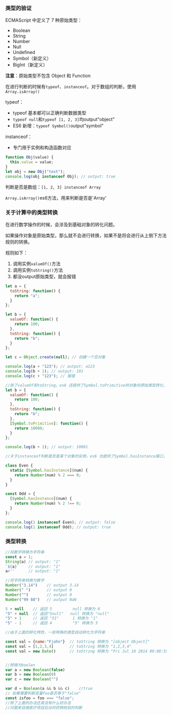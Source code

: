 


### 类型的验证

ECMAScript 中定义了 7 种原始类型：

- Boolean
- String
- Number
- Null
- Undefined
- Symbol（新定义）
- BigInt（新定义）

**注意**：原始类型不包含 Object 和 Function

在进行判断的时候有`typeof`、`instanceof`。对于数组的判断，使用`Array.isArray()`

typeof：

- typeof 基本都可以正确判断数据类型
- `typeof null`和`typeof [1, 2, 3]`均output"object"
- ES6 新增：`typeof Symbol()`output"symbol"

instanceof：

- 专门用于实例和构造函数对应

```javascript
function Obj(value) {
  this.value = value;
}
let obj = new Obj("test");
console.log(obj instanceof Obj); // output: true
```

判断是否是数组：`[1, 2, 3] instanceof Array`

`Array.isArray()`es6方法，用来判断是否是'Array' 



### 关于计算中的类型转换

在进行数学操作的时候，会涉及到基础对象的转化问题。

如果操作对象是原始类型，那么就不会进行转换，如果不是将会进行从上倒下方法规则的转换。

规则如下：

1. 调用实例`valueOf()`方法
2. 调用实例`toString()`方法
3. 都没output原始类型，就会报错

```javascript
let a = {
  toString: function() {
    return "a";
  }
};

let b = {
  valueOf: function() {
    return 100;
  },
  toString: function() {
    return "b";
  }
};

let c = Object.create(null); // 创建一个空对象

console.log(a + "123"); // output: a123
console.log(b + 1); // output: 101
console.log(c + "123"); // 报错

//除了valueOf和toString，es6 还提供了Symbol.toPrimitive供对象向原始类型转化，并且它的优先级最高
let b = {
  valueOf: function() {
    return 100;
  },
  toString: function() {
    return "b";
  },
  [Symbol.toPrimitive]: function() {
    return 10000;
  }
};

console.log(b + 1); // output: 10001

//关于instanceof判断是否是某个对象的实例，es6 也提供了Symbol.hasInstance接口，代码如下：

class Even {
  static [Symbol.hasInstance](num) {
    return Number(num) % 2 === 0;
  }
}

const Odd = {
  [Symbol.hasInstance](num) {
    return Number(num) % 2 !== 0;
  }
};

console.log(1 instanceof Even); // output: false
console.log(1 instanceof Odd); // output: true
```

### 类型转换

```javascript
//将数字转换为字符串
const a = 1;
String(a) // output: "1"
`${a}`    // output: "1"
a+''      // output: "1"

//将字符串转换为数字
Number("3.14")    // output 3.14
Number(" ")       // output 0
Number("")        // output 0
Number("99 88")   // output NaN

5 + null    // 返回 5         null 转换为 0
"5" + null  // 返回"5null"   null 转换为 "null"
"5" + 1     // 返回 "51"      1 转换为 "1" 
"5" - 1     // 返回 4         "5" 转换为 5

//由于上面的转化特性，一些特殊的类型自动转化为字符串

const val = {name:"Fjohn"}  // toString 转换为 "[object Object]"
const val = [1,2,3,4]       // toString 转换为 "1,2,3,4"
const val = new Date()      // toString 转换为 "Fri Jul 18 2014 09:08:55 GMT+0200"


//转换为boolen
var a = new Boolean(false)
var b = new Boolean(0)
var c = new Boolean("")

var d = Boolean(a && b && c)    //true
// 如果需要判断变量foo是否等于"false"
const isfoo = foo === "false";
//除了上面的办法还真没有什么好办法
//问题来自做医疗项目后台时药物校验的判断

```



